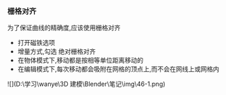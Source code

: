 ### 栅格对齐

为了保证曲线的精确度,应该使用栅格对齐

- 打开磁铁选项
- 增量方式,勾选 绝对栅格对齐
- 在物体模式下,移动都是按相等单位距离移动的
- 在编辑模式下,每次移动都会吸附在网格的顶点上,而不会在网线上或网格内

![](D:\学习\wanye\3D 建模\Blender\笔记\img\46-1.png)